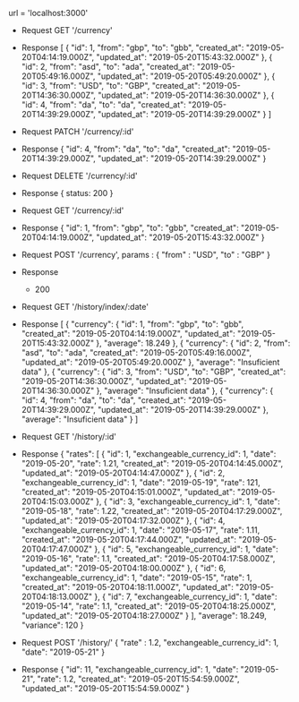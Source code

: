 url = 'localhost:3000'
+ Request
	GET '/currency'
+ Response
	[
    {
        "id": 1,
        "from": "gbp",
        "to": "gbb",
        "created_at": "2019-05-20T04:14:19.000Z",
        "updated_at": "2019-05-20T15:43:32.000Z"
    },
    {
        "id": 2,
        "from": "asd",
        "to": "ada",
        "created_at": "2019-05-20T05:49:16.000Z",
        "updated_at": "2019-05-20T05:49:20.000Z"
    },
    {
        "id": 3,
        "from": "USD",
        "to": "GBP",
        "created_at": "2019-05-20T14:36:30.000Z",
        "updated_at": "2019-05-20T14:36:30.000Z"
    },
    {
        "id": 4,
        "from": "da",
        "to": "da",
        "created_at": "2019-05-20T14:39:29.000Z",
        "updated_at": "2019-05-20T14:39:29.000Z"
    }
]

+ Request
	PATCH '/currency/:id'
+ Response
	{
        "id": 4,
        "from": "da",
        "to": "da",
        "created_at": "2019-05-20T14:39:29.000Z",
        "updated_at": "2019-05-20T14:39:29.000Z"
    	}

+ Request
	DELETE '/currency/:id'

+ Response
	{
	  status: 200
	}

+ Request
	GET '/currency/:id'
+ Response
	{
	    "id": 1,
	    "from": "gbp",
	    "to": "gbb",
	    "created_at": "2019-05-20T04:14:19.000Z",
	    "updated_at": "2019-05-20T15:43:32.000Z"
	}

+ Request
	POST '/currency',
	params : 
	{
		"from" : "USD",
		"to" : "GBP"
	}
+ Response
	+ 200

+ Request
	GET '/history/index/:date'

+ Response 
	[
    {
        "currency": {
            "id": 1,
            "from": "gbp",
            "to": "gbb",
            "created_at": "2019-05-20T04:14:19.000Z",
            "updated_at": "2019-05-20T15:43:32.000Z"
        },
        "average": 18.249
    },
    {
        "currency": {
            "id": 2,
            "from": "asd",
            "to": "ada",
            "created_at": "2019-05-20T05:49:16.000Z",
            "updated_at": "2019-05-20T05:49:20.000Z"
        },
        "average": "Insuficient data"
    },
    {
        "currency": {
            "id": 3,
            "from": "USD",
            "to": "GBP",
            "created_at": "2019-05-20T14:36:30.000Z",
            "updated_at": "2019-05-20T14:36:30.000Z"
        },
        "average": "Insuficient data"
    },
    {
        "currency": {
            "id": 4,
            "from": "da",
            "to": "da",
            "created_at": "2019-05-20T14:39:29.000Z",
            "updated_at": "2019-05-20T14:39:29.000Z"
        },
        "average": "Insuficient data"
    }
]

+ Request
	GET '/history/:id'

+ Response
	{
	    "rates": [
		{
		    "id": 1,
		    "exchangeable_currency_id": 1,
		    "date": "2019-05-20",
		    "rate": 1.21,
		    "created_at": "2019-05-20T04:14:45.000Z",
		    "updated_at": "2019-05-20T04:14:47.000Z"
		},
		{
		    "id": 2,
		    "exchangeable_currency_id": 1,
		    "date": "2019-05-19",
		    "rate": 121,
		    "created_at": "2019-05-20T04:15:01.000Z",
		    "updated_at": "2019-05-20T04:15:03.000Z"
		},
		{
		    "id": 3,
		    "exchangeable_currency_id": 1,
		    "date": "2019-05-18",
		    "rate": 1.22,
		    "created_at": "2019-05-20T04:17:29.000Z",
		    "updated_at": "2019-05-20T04:17:32.000Z"
		},
		{
		    "id": 4,
		    "exchangeable_currency_id": 1,
		    "date": "2019-05-17",
		    "rate": 1.11,
		    "created_at": "2019-05-20T04:17:44.000Z",
		    "updated_at": "2019-05-20T04:17:47.000Z"
		},
		{
		    "id": 5,
		    "exchangeable_currency_id": 1,
		    "date": "2019-05-16",
		    "rate": 1.1,
		    "created_at": "2019-05-20T04:17:58.000Z",
		    "updated_at": "2019-05-20T04:18:00.000Z"
		},
		{
		    "id": 6,
		    "exchangeable_currency_id": 1,
		    "date": "2019-05-15",
		    "rate": 1,
		    "created_at": "2019-05-20T04:18:11.000Z",
		    "updated_at": "2019-05-20T04:18:13.000Z"
		},
		{
		    "id": 7,
		    "exchangeable_currency_id": 1,
		    "date": "2019-05-14",
		    "rate": 1.1,
		    "created_at": "2019-05-20T04:18:25.000Z",
		    "updated_at": "2019-05-20T04:18:27.000Z"
		}
	    ],
	    "average": 18.249,
	    "variance": 120
	}

+ Request
	POST '/history/'
	{
		"rate" : 1.2,
		"exchangeable_currency_id": 1,
		"date": "2019-05-21"
	}
+ Response
	{
	    "id": 11,
	    "exchangeable_currency_id": 1,
	    "date": "2019-05-21",
	    "rate": 1.2,
	    "created_at": "2019-05-20T15:54:59.000Z",
	    "updated_at": "2019-05-20T15:54:59.000Z"
	}

	
